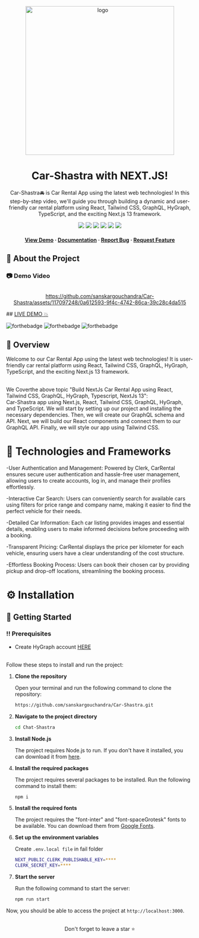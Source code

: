 <div align="center">
 

  <img src="https://github.com/sanskargouchandra/Car-Shastra/assets/117097248/90c29fc8-e1cc-4f0d-8ebe-7aca3a5c543a" width='400' alt="logo" />

  # Car-Shastra with NEXT.JS!
  
  <p>
Car-Shastra🚘 is Car Rental App using the latest web technologies! In this step-by-step video, we'll guide you through building a dynamic and user-friendly car rental platform using React, Tailwind CSS, GraphQL, HyGraph, TypeScript, and the exciting Next.js 13 framework.
  </p>
  
  
<!-- Badges -->

<a href="https://car-shastra.vercel.app/" target="_blank">![](https://img.shields.io/website-up-down-green-red/http/monip.org.svg)</a>
![](https://img.shields.io/badge/Maintained-Yes-indigo)
![](https://img.shields.io/github/forks/SashenJayathilaka/AMAZON-Clone.svg)
![](https://img.shields.io/github/stars/SashenJayathilaka/AMAZON-Clone.svg)
![](https://img.shields.io/github/issues/SashenJayathilaka/AMAZON-Clone)
![](https://img.shields.io/github/last-commit/SashenJayathilaka/AMAZON-Clone)

<h4>
    <a href="https://car-shastra.vercel.app/"/>View Demo</a>
  <span> · </span>
    <a href="https://github.com/sanskargouchandra/Car-Shastra/blob/master/README.md">Documentation</a>
  <span> · </span>
    <a href="https://github.com/sanskargouchandra/Car-Shastra/issues">Report Bug</a>
  <span> · </span>
    <a href="https://github.com/sanskargouchandra/Car-Shastra/issues">Request Feature</a>
  </h4>

</div>
  <!-- About the Project -->

## :star2: About the Project

<!-- Screenshots -->

### :camera: Demo Video

<div style="display: flex" align="center"><br>


https://github.com/sanskargouchandra/Car-Shastra/assets/117097248/0a612593-9f4c-4742-86ca-39c28c4da515

</div>
## <a href="https://car-shastra.vercel.app/" target="_blank">LIVE DEMO 💥</a>

![forthebadge](https://forthebadge.com/images/badges/built-with-love.svg)
![forthebadge](https://forthebadge.com/images/badges/for-you.svg)
![forthebadge](https://forthebadge.com/images/badges/powered-by-coffee.svg)
<br/>

## :star2: Overview
Welcome to our  Car Rental App using the latest web technologies! It is user-friendly car rental platform using React, Tailwind CSS, GraphQL, HyGraph, TypeScript, and the exciting Next.js 13 framework.

</br>
We Coverthe above topic "Build NextJs Car Rental App using React, Tailwind CSS, GraphQL, HyGraph, Typescript, NextJs 13":
</br>
Car-Shastra app using Next.js, React, Tailwind CSS, GraphQL, HyGraph, and TypeScript. We will start by setting up our project and installing the necessary dependencies. Then, we will create our GraphQL schema and API. Next, we will build our React components and connect them to our GraphQL API. Finally, we will style our app using Tailwind CSS.

# :space_invader: Technologies and Frameworks

-User Authentication and Management: Powered by Clerk, CarRental ensures secure user authentication and hassle-free user management, allowing users to create accounts, log in, and manage their profiles effortlessly.

-Interactive Car Search: Users can conveniently search for available cars using filters for price range and company name, making it easier to find the perfect vehicle for their needs.

-Detailed Car Information: Each car listing provides images and essential details, enabling users to make informed decisions before proceeding with a booking.

-Transparent Pricing: CarRental displays the price per kilometer for each vehicle, ensuring users have a clear understanding of the cost structure.

-Effortless Booking Process: Users can book their chosen car by providing pickup and drop-off locations, streamlining the booking process.

# :gear: Installation


## :toolbox: Getting Started

### :bangbang: Prerequisites

- Create HyGraph account <a href='https://hygraph.com/'>HERE</a>
</br>
Follow these steps to install and run the project:

1. **Clone the repository**

   Open your terminal and run the following command to clone the repository:

   ```bash
   https://github.com/sanskargouchandra/Car-Shastra.git
   ```

2. **Navigate to the project directory**

   ```bash
   cd Chat-Shastra
   ```

3. **Install Node.js**

   The project requires Node.js to run. If you don't have it installed, you can download it from [here](https://nodejs.org/en/download/).

4. **Install the required packages**

   The project requires several packages to be installed. Run the following command to install them:

   ```bash
   npm i
   ```

5. **Install the required fonts**

   The project requires the "font-inter" and "font-spaceGrotesk" fonts to be available. You can download them from [Google Fonts](https://fonts.google.com/).

6. **Set up the environment variables**

   Create `.env.local file` in fail folder

   ```bash
   NEXT_PUBLIC_CLERK_PUBLISHABLE_KEY=****
   CLERK_SECRET_KEY=****
   ```

7. **Start the server**

   Run the following command to start the server:

   ```bash
   npm run start
   ```

Now, you should be able to access the project at `http://localhost:3000`.


<br />

<div align="center">Don't forget to leave a star ⭐️</div>

